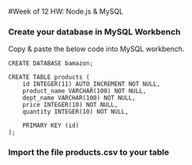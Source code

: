 #Week of 12 HW: Node.js & MySQL

### Create your database in MySQL Workbench
Copy & paste the below code into MySQL workbench.
```
CREATE DATABASE bamazon;

CREATE TABLE products (
    id INTEGER(11) AUTO_INCREMENT NOT NULL,
    product_name VARCHAR(100) NOT NULL,
    dept_name VARCHAR(100) NOT NULL, 
    price INTEGER(10) NOT NULL, 
    quantity INTEGER(10) NOT NULL,
    
    PRIMARY KEY (id)
);
```
### Import the file products.csv to your table
